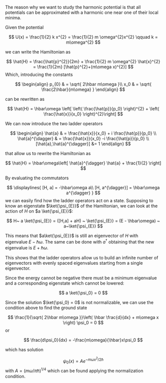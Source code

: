 
The reason why we want to study the harmonic potential is that all potentials can be approximated with a harmonic one near one of their local minima.

Given the potential 

$$
U(x) = \frac{1}{2} k x^{2} = \frac{1}{2} m \omega^{2}x^{2} \qquad k = m\omega^{2}
$$

we can write the Hamiltonian as 

$$
\hat{H} = \frac{\hat{p}^{2}}{2m} + \frac{1}{2} m \omega^{2} \hat{x}^{2} = \frac{1}{2m} [\hat{p}^{2}+(m\omega x)^{2}]
$$
Which, introducing the constants 

$$
\begin{align}
p_{0}  & = \sqrt{ 2\hbar m\omega }\\
x_0  & = \sqrt{ \frac{2\hbar}{m\omega} }
\end{align}
$$

can be rewritten as 

$$
\hat{H} = \hbar\omega \left[ \left( \frac{\hat{p}}{p_0} \right)^{2} + \left( \frac{\hat{x}}{x_0} \right)^{2}\right]
$$

We can now introduce the two ladder operators 

$$
\begin{align}
\hat{a} & = \frac{\hat{x}}{x_0} + i \frac{\hat{p}}{p_0} \\
\hat{a}^{\dagger} & = \frac{\hat{x}}{x_0} -i \frac{\hat{p}}{p_0} \\
[\hat{a},\hat{a}^{\dagger}] &= 1
\end{align}
$$

that allow us to rewrite the Hamiltonian as 

$$
\hat{H} = \hbar\omega\left[ \hat{a}^{\dagger} \hat{a} + \frac{1}{2} \right]
$$

By evaluating the commutators 

$$
\displaylines{
[H, a] = -\hbar\omega a\\
[H, a^{\dagger}] = \hbar\omega a^{\dagger}
}
$$
we can easily find how the ladder operators act on a state. Supposing to know an eigenstate $\ket{\psi_{E}}$ of the Hamiltonian, we can look at the action of $H$ on $a \ket{\psi_{E}}$: 

$$
H~ a \ket{\psi_{E}} = ([H,a] + aH) ~ \ket{\psi_{E}} = (E - \hbar\omega) ~ a~\ket{\psi_{E}}
$$

This means that $a\ket{\psi_{E}}$ is still an eigenvector of $H$ with eigenvalue $E - \hbar\omega$. The same can be done with $a^{\dagger}$ obtaining that the new eigenvalue is $E + \hbar\omega$.

This shows that the ladder operators allow us to build an infinite number of eigenvectors with evenly spaced eigenvalues starting from a single eigenvector.

Since the energy cannot be negative there must be a minimum eigenvalue and a corresponding eigenstate which cannot be lowered: 

$$
a \ket{\psi_0} = 0
$$

Since the solution $\ket{\psi_0} = 0$ is not normalizable, we can use the condition above to find the ground state 

$$
\frac{1}{\sqrt{ 2\hbar m\omega }}\left( \hbar \frac{d}{dx} + m\omega x \right) \psi_0 = 0
$$
or 

$$
\frac{d\psi_0}{dx} = -\frac{m\omega}{\hbar}x\psi_0
$$

which has solution 

$$
\psi_0(x) = Ae^{ -m\omega x^{2} /2\hbar}
$$
with $A = (m\omega/\pi \hbar)^{1/4}$ which can be found applying the normalization condition.